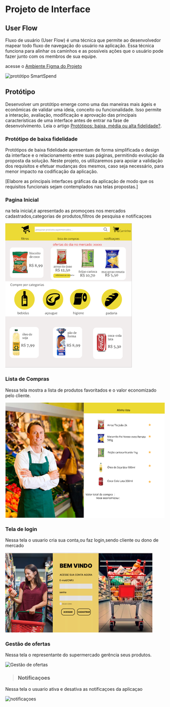 
# Projeto de Interface

## User Flow

Fluxo de usuário (User Flow) é uma técnica que permite ao desenvolvedor mapear todo fluxo de navegação do usuário na aplicação. Essa técnica funciona para alinhar os caminhos e as possíveis ações que o usuário pode fazer junto com os membros de sua equipe.

acesse o <a href="https://www.figma.com/file/mMQ6xjD8z8HkEmKKonzp6p/prot%C3%B3tipo-SmartSpend?type=design&mode=design&t=GTBVOqb0ldmRynez-0">Ambiente Figma do Projeto</a>

<img src="img/protótipo SmartSpend (2).jpg" alt="protótipo SmartSpend">


## Protótipo

Desenvolver um protótipo emerge como uma das maneiras mais ágeis e econômicas de validar uma ideia, conceito ou funcionalidade. Isso permite a interação, avaliação, modificação e aprovação das principais características de uma interface antes de entrar na fase de desenvolvimento. Leia o artigo [Protótipos: baixa, média ou alta fidelidade?](https://medium.com/ladies-that-ux-br/prot%C3%B3tipos-baixa-m%C3%A9dia-ou-alta-fidelidade-71d897559135).

### Protótipo de baixa fidelidade

Protótipos de baixa fidelidade apresentam de forma simplificada o design da interface e o relacionamento entre suas páginas, permitindo evolução da proposta da solução. Neste projeto, os utilizaremos para apoiar a validação dos requisitos e efetuar mudanças dos mesmos, caso seja necessário, para menor impacto na codificação da aplicação.

[Elabore as principais interfaces gráficas da aplicação de modo que os requisitos funcionais sejam contemplados nas telas propostas.]

### Pagina Inicial

<p>na tela inicial,é apresentado as promoçoes nos mercados cadastrados,categorias de produtos,filtros de pesquisa e notificaçoes<p>

<img src="img/tela inicial.png" alt="tela inicial">


### Lista de Compras

<p>Nessa tela mostra a lista de produtos favoritados e o valor economizado pelo cliente.<p>

<img src="img/listaDeCompras.png" alt="lista-de-compras">

### Tela de login

<p>Nessa tela o usuario cria sua conta,ou faz login,sendo cliente ou dono de mercado</p>

<img src="img/Tela Login.png" alt="Tela Login">

### Gestão de ofertas ###

<p>Nessa tela o representante do supermercado gerência seus produtos.<p>
<img src="img/gestão de ofertas (1).jpg" alt="Gestão de ofertas">

>### Notificaçoes

<p>Nessa tela o usuario ativa e desativa as notificaçoes da aplicaçao<p>

<img src="img/notificaçoes.png" alt="notificaçoes">

